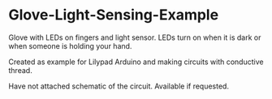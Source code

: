 Glove-Light-Sensing-Example
===========================
Glove with LEDs on fingers and light sensor.  LEDs turn on when it is dark or when someone is holding your hand. 

Created as example for Lilypad Arduino and making circuits with conductive thread. 

Have not attached schematic of the circuit.  Available if requested. 
